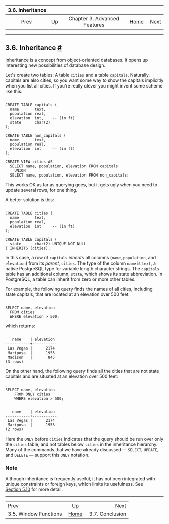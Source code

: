 <!--?xml version="1.0" encoding="UTF-8" standalone="no"?-->

|                    3.6. Inheritance                   |                                                             |                              |                                                       |                                                     |
| :---------------------------------------------------: | :---------------------------------------------------------- | :--------------------------: | ----------------------------------------------------: | --------------------------------------------------: |
| [Prev](tutorial-window.html "3.5. Window Functions")  | [Up](tutorial-advanced.html "Chapter 3. Advanced Features") | Chapter 3. Advanced Features | [Home](index.html "PostgreSQL 17devel Documentation") |  [Next](tutorial-conclusion.html "3.7. Conclusion") |

***

## 3.6. Inheritance [#](#TUTORIAL-INHERITANCE)

[]()

Inheritance is a concept from object-oriented databases. It opens up interesting new possibilities of database design.

Let's create two tables: A table `cities` and a table `capitals`. Naturally, capitals are also cities, so you want some way to show the capitals implicitly when you list all cities. If you're really clever you might invent some scheme like this:

```

CREATE TABLE capitals (
  name       text,
  population real,
  elevation  int,    -- (in ft)
  state      char(2)
);

CREATE TABLE non_capitals (
  name       text,
  population real,
  elevation  int     -- (in ft)
);

CREATE VIEW cities AS
  SELECT name, population, elevation FROM capitals
    UNION
  SELECT name, population, elevation FROM non_capitals;
```

This works OK as far as querying goes, but it gets ugly when you need to update several rows, for one thing.

A better solution is this:

```

CREATE TABLE cities (
  name       text,
  population real,
  elevation  int     -- (in ft)
);

CREATE TABLE capitals (
  state      char(2) UNIQUE NOT NULL
) INHERITS (cities);
```

In this case, a row of `capitals` *inherits* all columns (`name`, `population`, and `elevation`) from its *parent*, `cities`. The type of the column `name` is `text`, a native PostgreSQL type for variable length character strings. The `capitals` table has an additional column, `state`, which shows its state abbreviation. In PostgreSQL, a table can inherit from zero or more other tables.

For example, the following query finds the names of all cities, including state capitals, that are located at an elevation over 500 feet:

```

SELECT name, elevation
  FROM cities
  WHERE elevation > 500;
```

which returns:

```

   name    | elevation
-----------+-----------
 Las Vegas |      2174
 Mariposa  |      1953
 Madison   |       845
(3 rows)
```

On the other hand, the following query finds all the cities that are not state capitals and are situated at an elevation over 500 feet:

```

SELECT name, elevation
    FROM ONLY cities
    WHERE elevation > 500;
```

```

   name    | elevation
-----------+-----------
 Las Vegas |      2174
 Mariposa  |      1953
(2 rows)
```

Here the `ONLY` before `cities` indicates that the query should be run over only the `cities` table, and not tables below `cities` in the inheritance hierarchy. Many of the commands that we have already discussed — `SELECT`, `UPDATE`, and `DELETE` — support this `ONLY` notation.

### Note

Although inheritance is frequently useful, it has not been integrated with unique constraints or foreign keys, which limits its usefulness. See [Section 5.10](ddl-inherit.html "5.10. Inheritance") for more detail.

***

|                                                       |                                                             |                                                     |
| :---------------------------------------------------- | :---------------------------------------------------------: | --------------------------------------------------: |
| [Prev](tutorial-window.html "3.5. Window Functions")  | [Up](tutorial-advanced.html "Chapter 3. Advanced Features") |  [Next](tutorial-conclusion.html "3.7. Conclusion") |
| 3.5. Window Functions                                 |    [Home](index.html "PostgreSQL 17devel Documentation")    |                                     3.7. Conclusion |

